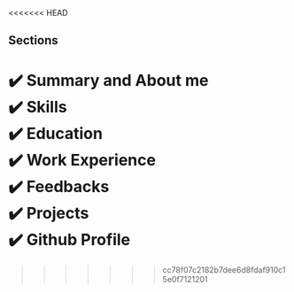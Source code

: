 
<<<<<<< HEAD


## Sections

✔️ Summary and About me\
✔️ Skills\
✔️ Education\
✔️ Work Experience\
✔️ Feedbacks\
✔️ Projects\
✔️ Github Profile
=======
>>>>>>> cc78f07c2182b7dee6d8fdaf910c15e0f7121201
